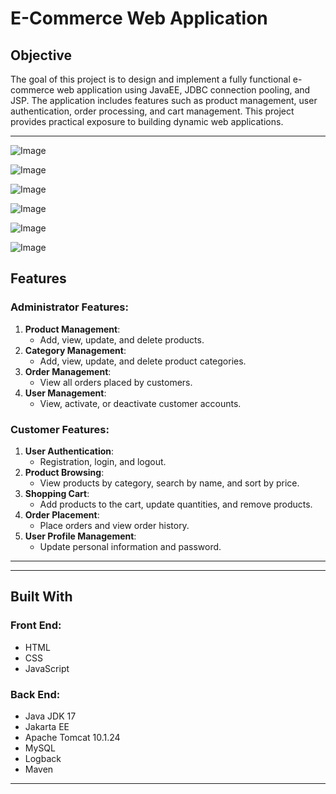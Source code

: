 # E-Commerce Web Application

## Objective
The goal of this project is to design and implement a fully functional e-commerce web application using JavaEE, JDBC connection pooling, and JSP. The application includes features such as product management, user authentication, order processing, and cart management. This project provides practical exposure to building dynamic web applications.

---
![Image](https://github.com/user-attachments/assets/7732fc4c-6496-4b5a-beee-de94d71120be)

![Image](https://github.com/user-attachments/assets/c10c276f-a1b3-457d-b592-57d04b6235ed)

![Image](https://github.com/user-attachments/assets/57da2b35-84e6-4958-b33e-e2ae8694ce57)

![Image](https://github.com/user-attachments/assets/3c27f89b-cd88-4c7b-bd08-f56f167459a7)

![Image](https://github.com/user-attachments/assets/3e00f574-1f74-4357-b069-0471e57f77f2)

![Image](https://github.com/user-attachments/assets/35e2d4b8-ec1b-435f-9a45-a89ccf3d8f49)

## Features

### Administrator Features:
1. **Product Management**:
   - Add, view, update, and delete products.
2. **Category Management**:
   - Add, view, update, and delete product categories.
3. **Order Management**:
   - View all orders placed by customers.
4. **User Management**:
   - View, activate, or deactivate customer accounts.

### Customer Features:
1. **User Authentication**:
   - Registration, login, and logout.
2. **Product Browsing**:
   - View products by category, search by name, and sort by price.
3. **Shopping Cart**:
   - Add products to the cart, update quantities, and remove products.
4. **Order Placement**:
   - Place orders and view order history.
5. **User Profile Management**:
   - Update personal information and password.

---

---

## Built With
### Front End:
- HTML
- CSS
- JavaScript

### Back End:
- Java JDK 17
- Jakarta EE
- Apache Tomcat 10.1.24
- MySQL
- Logback
- Maven

---

